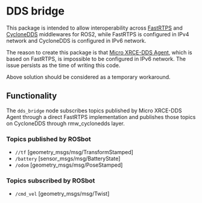 # DDS bridge

This package is intended to allow interoperability across [FastRTPS](https://github.com/eProsima/Fast-RTPS) and [CycloneDDS](https://github.com/eclipse-cyclonedds/cyclonedds) middlewares for ROS2, while FastRTPS is configured in IPv4 network and CycloneDDS is configured in IPv6 network.

The reason to create this package is that [Micro XRCE-DDS Agent](https://github.com/eProsima/Micro-XRCE-DDS-Agent), which is based on FastRTPS, is impossible to be configured in IPv6 network. The issue persists as the time of writing this code. 

Above solution should be considered as a temporary workaround.

## Functionality

The `dds_bridge` node subscribes topics published by Micro XRCE-DDS Agent through a direct FastRTPS implementation and publishes those topics on CycloneDDS through rmw_cyclonedds layer.

### Topics published by ROSbot

- `//tf` [geometry_msgs/msg/TransformStamped]
- `/battery` [sensor_msgs/msg/BatteryState]
- `/odom` [geometry_msgs/msg/PoseStamped]

### Topics subscribed by ROSbot

- `/cmd_vel` [geometry_msgs/msg/Twist]
